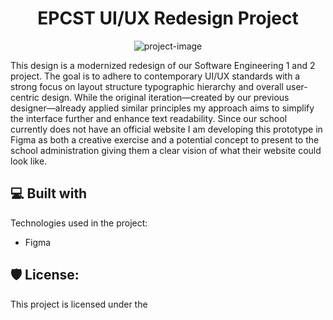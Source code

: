 <h1 align="center" id="title">EPCST UI/UX Redesign Project</h1>

<p align="center"><img src="https://socialify.git.ci/CRM-1802/EPCST-Official-Website-Redesign/image?custom_language=Figma&amp;font=KoHo&amp;language=1&amp;name=1&amp;owner=1&amp;pattern=Formal+Invitation&amp;theme=Auto" alt="project-image"></p>

<p id="description">This design is a modernized redesign of our Software Engineering 1 and 2 project. The goal is to adhere to contemporary UI/UX standards with a strong focus on layout structure typographic hierarchy and overall user-centric design. While the original iteration—created by our previous designer—already applied similar principles my approach aims to simplify the interface further and enhance text readability. Since our school currently does not have an official website I am developing this prototype in Figma as both a creative exercise and a potential concept to present to the school administration giving them a clear vision of what their website could look like.</p>

  
  
<h2>💻 Built with</h2>

Technologies used in the project:

*   Figma

<h2>🛡️ License:</h2>

This project is licensed under the
